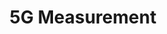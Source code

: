 ---
layout: page
title: 5G Measurement
description: A large-scale 5G measurement study to characterize unrealized 5G potentials in practice, reveal the root causes and propose fix solutions
img: assets/img/5g-meas.jpg
redirect: https://github.com/mssn/INFOCOM23-5GMeas
importance: 1
category: 
---